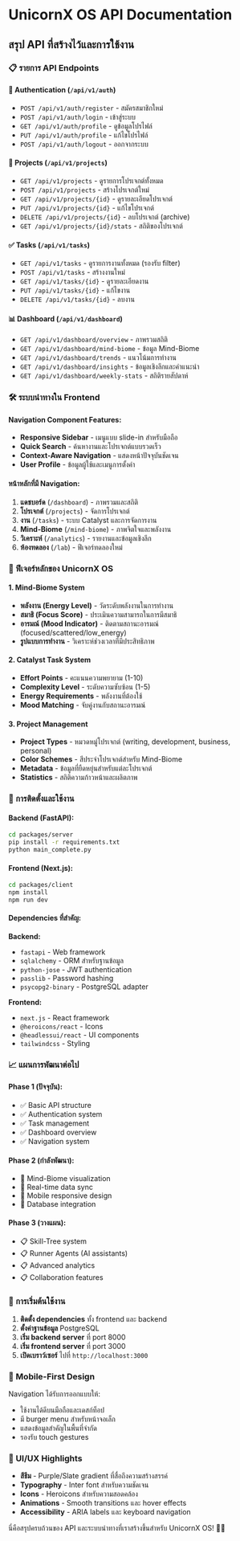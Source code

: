 # UnicornX OS API Documentation

## สรุป API ที่สร้างไว้และการใช้งาน

### 📋 รายการ API Endpoints

#### 🔐 Authentication (`/api/v1/auth`)
- `POST /api/v1/auth/register` - สมัครสมาชิกใหม่
- `POST /api/v1/auth/login` - เข้าสู่ระบบ
- `GET /api/v1/auth/profile` - ดูข้อมูลโปรไฟล์
- `PUT /api/v1/auth/profile` - แก้ไขโปรไฟล์
- `POST /api/v1/auth/logout` - ออกจากระบบ

#### 📁 Projects (`/api/v1/projects`)
- `GET /api/v1/projects` - ดูรายการโปรเจกต์ทั้งหมด
- `POST /api/v1/projects` - สร้างโปรเจกต์ใหม่
- `GET /api/v1/projects/{id}` - ดูรายละเอียดโปรเจกต์
- `PUT /api/v1/projects/{id}` - แก้ไขโปรเจกต์
- `DELETE /api/v1/projects/{id}` - ลบโปรเจกต์ (archive)
- `GET /api/v1/projects/{id}/stats` - สถิติของโปรเจกต์

#### ✅ Tasks (`/api/v1/tasks`)
- `GET /api/v1/tasks` - ดูรายการงานทั้งหมด (รองรับ filter)
- `POST /api/v1/tasks` - สร้างงานใหม่
- `GET /api/v1/tasks/{id}` - ดูรายละเอียดงาน
- `PUT /api/v1/tasks/{id}` - แก้ไขงาน
- `DELETE /api/v1/tasks/{id}` - ลบงาน

#### 📊 Dashboard (`/api/v1/dashboard`)
- `GET /api/v1/dashboard/overview` - ภาพรวมสถิติ
- `GET /api/v1/dashboard/mind-biome` - ข้อมูล Mind-Biome
- `GET /api/v1/dashboard/trends` - แนวโน้มการทำงาน
- `GET /api/v1/dashboard/insights` - ข้อมูลเชิงลึกและคำแนะนำ
- `GET /api/v1/dashboard/weekly-stats` - สถิติรายสัปดาห์

### 🛠️ ระบบนำทางใน Frontend

#### Navigation Component Features:
- **Responsive Sidebar** - เมนูแบบ slide-in สำหรับมือถือ
- **Quick Search** - ค้นหางานและโปรเจกต์แบบรวดเร็ว
- **Context-Aware Navigation** - แสดงหน้าปัจจุบันชัดเจน
- **User Profile** - ข้อมูลผู้ใช้และเมนูการตั้งค่า

#### หน้าหลักที่มี Navigation:
1. **แดชบอร์ด** (`/dashboard`) - ภาพรวมและสถิติ
2. **โปรเจกต์** (`/projects`) - จัดการโปรเจกต์
3. **งาน** (`/tasks`) - ระบบ Catalyst และการจัดการงาน
4. **Mind-Biome** (`/mind-biome`) - ภาพจิตใจและพลังงาน
5. **วิเคราะห์** (`/analytics`) - รายงานและข้อมูลเชิงลึก
6. **ห้องทดลอง** (`/lab`) - ฟีเจอร์ทดลองใหม่

### 🎯 ฟีเจอร์หลักของ UnicornX OS

#### 1. Mind-Biome System
- **พลังงาน (Energy Level)** - วัดระดับพลังงานในการทำงาน
- **สมาธิ (Focus Score)** - ประเมินความสามารถในการมีสมาธิ
- **อารมณ์ (Mood Indicator)** - ติดตามสถานะอารมณ์ (focused/scattered/low_energy)
- **รูปแบบการทำงาน** - วิเคราะห์ช่วงเวลาที่มีประสิทธิภาพ

#### 2. Catalyst Task System  
- **Effort Points** - คะแนนความพยายาม (1-10)
- **Complexity Level** - ระดับความซับซ้อน (1-5)
- **Energy Requirements** - พลังงานที่ต้องใช้
- **Mood Matching** - จับคู่งานกับสถานะอารมณ์

#### 3. Project Management
- **Project Types** - หมวดหมู่โปรเจกต์ (writing, development, business, personal)
- **Color Schemes** - สีประจำโปรเจกต์สำหรับ Mind-Biome
- **Metadata** - ข้อมูลที่ยืดหยุ่นสำหรับแต่ละโปรเจกต์
- **Statistics** - สถิติความก้าวหน้าและผลิตภาพ

### 🔧 การติดตั้งและใช้งาน

#### Backend (FastAPI):
```bash
cd packages/server
pip install -r requirements.txt
python main_complete.py
```

#### Frontend (Next.js):
```bash
cd packages/client
npm install
npm run dev
```

#### Dependencies ที่สำคัญ:
**Backend:**
- `fastapi` - Web framework
- `sqlalchemy` - ORM สำหรับฐานข้อมูล
- `python-jose` - JWT authentication
- `passlib` - Password hashing
- `psycopg2-binary` - PostgreSQL adapter

**Frontend:**
- `next.js` - React framework
- `@heroicons/react` - Icons
- `@headlessui/react` - UI components
- `tailwindcss` - Styling

### 📈 แผนการพัฒนาต่อไป

#### Phase 1 (ปัจจุบัน):
- ✅ Basic API structure
- ✅ Authentication system
- ✅ Task management
- ✅ Dashboard overview
- ✅ Navigation system

#### Phase 2 (กำลังพัฒนา):
- 🔄 Mind-Biome visualization
- 🔄 Real-time data sync
- 🔄 Mobile responsive design
- 🔄 Database integration

#### Phase 3 (วางแผน):
- 📋 Skill-Tree system
- 📋 Runner Agents (AI assistants)
- 📋 Advanced analytics
- 📋 Collaboration features

### 🚀 การเริ่มต้นใช้งาน

1. **ติดตั้ง dependencies** ทั้ง frontend และ backend
2. **ตั้งค่าฐานข้อมูล** PostgreSQL
3. **เริ่ม backend server** ที่ port 8000
4. **เริ่ม frontend server** ที่ port 3000
5. **เปิดเบราว์เซอร์** ไปที่ `http://localhost:3000`

### 📱 Mobile-First Design

Navigation ได้รับการออกแบบให้:
- ใช้งานได้ดีบนมือถือและเดสก์ท็อป
- มี burger menu สำหรับหน้าจอเล็ก
- แสดงข้อมูลสำคัญในพื้นที่จำกัด
- รองรับ touch gestures

### 🎨 UI/UX Highlights

- **สีธีม** - Purple/Slate gradient ที่สื่อถึงความสร้างสรรค์
- **Typography** - Inter font สำหรับความชัดเจน
- **Icons** - Heroicons สำหรับความสอดคล้อง
- **Animations** - Smooth transitions และ hover effects
- **Accessibility** - ARIA labels และ keyboard navigation

นี่คือสรุปครบถ้วนของ API และระบบนำทางที่เราสร้างขึ้นสำหรับ UnicornX OS! 🦄✨

